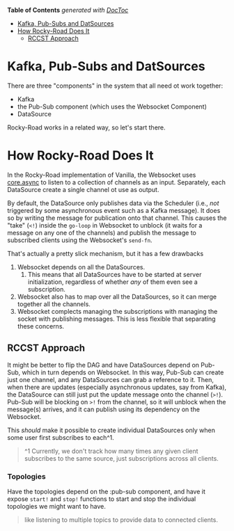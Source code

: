 <!-- START doctoc generated TOC please keep comment here to allow auto update -->
<!-- DON'T EDIT THIS SECTION, INSTEAD RE-RUN doctoc TO UPDATE -->
**Table of Contents**  *generated with [DocToc](https://github.com/thlorenz/doctoc)*

- [Kafka, Pub-Subs and DatSources](#kafka-pub-subs-and-datsources)
- [How Rocky-Road Does It](#how-rocky-road-does-it)
  - [RCCST Approach](#rccst-approach)

<!-- END doctoc generated TOC please keep comment here to allow auto update -->

# Kafka, Pub-Subs and DatSources


There are three "components" in the system that all need ot work together:

- Kafka
- the Pub-Sub component (which uses the Websocket Component)
- DataSource

Rocky-Road works in a related way, so let's start there.

# How Rocky-Road Does It

In the Rocky-Road implementation of Vanilla, the Websocket uses [core.async](https://github.com/clojure/core.async) to 
listen to a collection of channels as an input. Separately, each DataSource create a single
channel ot use as output.

By default, the DataSource only publishes data via the Scheduler (i.e., _not_ triggered by
some asynchronous event such as a Kafka message). It does so by writing the message for 
publication onto that channel. This causes the "take" (`<!`) inside the `go-loop` in Websocket
to unblock (it waits for a message on any one of the channels) and publish the message to 
subscribed clients using the Websocket's `send-fn`.

That's actually a pretty slick mechanism, but it has a few drawbacks

1. Websocket depends on all the DataSources.
   1. This means that all DataSources have to be started at server initialization, regardless of
   whether _any_ of them even see a subscription.
2. Websocket also has to map over all the DataSources, so it can merge together all the channels.
3. Websocket complects managing the subscriptions with managing the socket with publishing messages. This
is less flexible that separating these concerns.

## RCCST Approach

It might be better to flip the DAG and have DataSources depend on Pub-Sub, which in turn depends on Websocket. 
In this way, Pub-Sub can create just one channel, and any DataSources can grab a reference to it. Then, when there are
updates (especially asynchronous updates, say from Kafka), the DataSource can still just put the
update message onto the channel (`>!`). Pub-Sub will be blocking on `>!` from the channel, so it 
will unblock when the message(s) arrives, and it can publish using its dependency on the Websocket.

This _should_ make it possible to create individual DataSources only when some user first 
subscribes to each^1.



> ^1 Currently, we don't track how many times any given client subscribes to the same source, just 
> subscriptions across all clients.


### Topologies

Have the topologies depend on the :pub-sub component, and have it expose `start!` and `stop!` functions
to start and stop the individual topologies we might want to have.

> like listening to multiple topics to provide data to connected clients.

